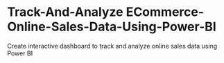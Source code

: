 # Track-And-Analyze ECommerce-Online-Sales-Data-Using-Power-BI
Create interactive dashboard to track and analyze online sales data using Power BI

